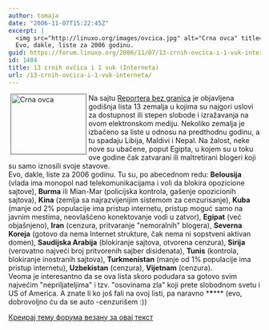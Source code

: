 ```yaml
---
author: tomaja
date: "2006-11-07T15:22:45Z"
excerpt: |
  <img src="http://linuxo.org/images/ovcica.jpg" alt="Crna ovca" title="Crna ovca" hspace="4" width="150" height="120" align="left" style="border:1px solid grey;" />Na sajtu <a href="http://www.rsf.org/article.php3?id_article=19603" target="_blank">Reportera bez granica</a> je objavljena godi&scaron;nja lista 13 zemalja u kojima su najgori uslovi za dostupnost ili stepen slobode i izražavanja na ovom elektronskom mediju. Nekoliko zemalja je izbačeno sa liste u odnosu na predthodnu godinu, a tu spadaju Libija, Maldivi i Nepal. Na žalost, neke nove su ubačene, poput Egipta, u kojem su u toku ove godine čak zatvarani ili maltretirani blogeri koji su samo iznosili svoje stavove.
  Evo, dakle, liste za 2006 godinu.
guid: https://forum.linuxo.org/2006/11/07/13-crnih-ovcica-i-1-vuk-interneta/
id: 1404
title: 13 crnih ovčica i 1 vuk (Interneta)
url: /13-crnih-ovcica-i-1-vuk-interneta/
---
```

<img src="http://linuxo.org/images/ovcica.jpg" alt="Crna ovca" title="Crna ovca" hspace="4" width="150" height="120" align="left" style="border:1px solid grey;" />Na sajtu <a href="http://www.rsf.org/article.php3?id_article=19603" target="_blank">Reportera bez granica</a> je objavljena godi&scaron;nja lista 13 zemalja u kojima su najgori uslovi za dostupnost ili stepen slobode i izražavanja na ovom elektronskom mediju. Nekoliko zemalja je izbačeno sa liste u odnosu na predthodnu godinu, a tu spadaju Libija, Maldivi i Nepal. Na žalost, neke nove su ubačene, poput Egipta, u kojem su u toku ove godine čak zatvarani ili maltretirani blogeri koji su samo iznosili svoje stavove.  
Evo, dakle, liste za 2006 godinu. Tu su, po abecednom redu: **Belousija** (vlada ima monopol nad telekomunikacijama i voli da blokira opozicione sajtove), **Burma** ili Mian-Mar (policijska kontrola, ga&scaron;enje opozicionih sajtova), **Kina** (zemlja sa najrazvijenijim sistemom za cenzurisanje), **Kuba** (manje od 2% populacije ima pristup internetu, pristup moguć samo na javnim mestima, neovla&scaron;ćeno konektovanje vodi u zatvor), **Egipat** (već obja&scaron;njeno), **Iran** (cenzura, pritvaranje "nemoralnih" blogera), **Severna Koreja** (gotovo da nema Internet strukture, čak nema ni sopstveni aktivan domen), **Saudijska Arabija** (blokiranje sajtova, otvorena cenzura), **Sirija** (verovatno najveći broj pritvorenih sajber disidenata), **Tunis** (kontrola, blokiranje inostranih sajtova), **Turkmenistan** (manje od 1% populacije ima pristup internetu), **Uzbekistan** (cenzura), **Vijetnam** (cenzura).  
Veoma je interesantno da se ova lista skoro podudara sa gotovo svim najvećim "nepriljateljima" i tzv. "osovinama zla" koji prete slobodnom svetu i US of America. A znate li ko jo&scaron; fali na ovoj listi, pa naravno \***\***\*** (evo, dobrovoljno ću da se auto -cenzuri&scaron;em :))

[Креирај тему форума везану за овај текст](https://linuxo.org/nova-tema-na-forumu/?se_pid=1404)